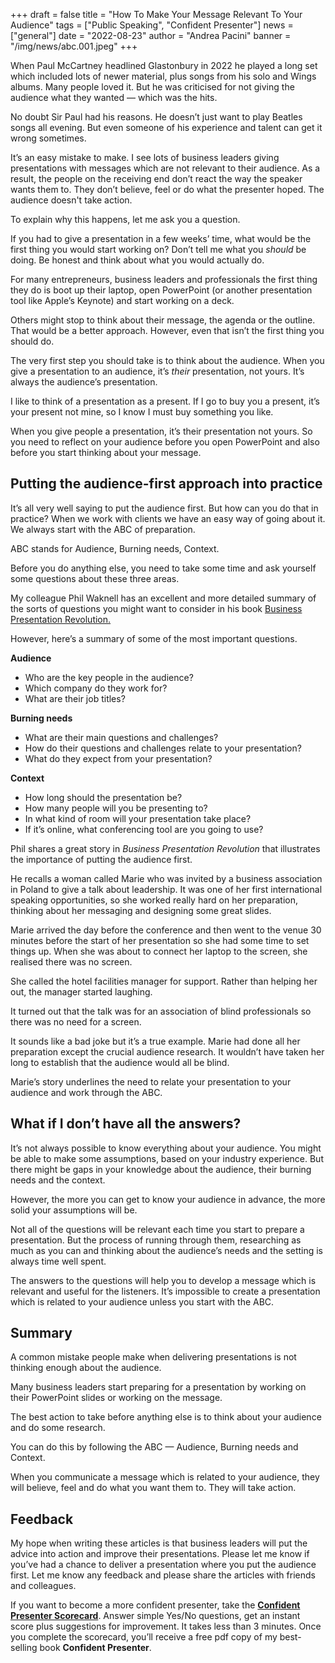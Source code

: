 +++
draft = false
title = "How To Make Your Message Relevant To Your Audience"
tags = ["Public Speaking", "Confident Presenter"]
news = ["general"]
date = "2022-08-23"
author = "Andrea Pacini"
banner = "/img/news/abc.001.jpeg"
+++
<!--StartFragment-->

When Paul McCartney headlined Glastonbury in 2022 he played a long set which included lots of newer material, plus songs from his solo and Wings albums. Many people loved it. But he was criticised for not giving the audience what they wanted — which was the hits.

No doubt Sir Paul had his reasons. He doesn’t just want to play Beatles songs all evening. But even someone of his experience and talent can get it wrong sometimes. 

It’s an easy mistake to make. I see lots of business leaders giving presentations with messages which are not relevant to their audience. As a result, the people on the receiving end don’t react the way the speaker wants them to. They don’t believe, feel or do what the presenter hoped. The audience doesn't take action. 

To explain why this happens, let me ask you a question. 

If you had to give a presentation in a few weeks’ time, what would be the first thing you would start working on? Don’t tell me what you *should* be doing. Be honest and think about what you would actually do.

For many entrepreneurs, business leaders and professionals the first thing they do is boot up their laptop, open PowerPoint (or another presentation tool like Apple’s Keynote) and start working on a deck.

Others might stop to think about their message, the agenda or the outline. That would be a better approach. However, even that isn’t the first thing you should do.

The very first step you should take is to think about the audience. When you give a presentation to an audience, it’s *their* presentation, not yours. It’s always the audience’s presentation.

I like to think of a presentation as a present. If I go to buy you a present, it’s your present not mine, so I know I must buy something you like. 

When you give people a presentation, it’s their presentation not yours. So you need to reflect on your audience before you open PowerPoint and also before you start thinking about your message. 

## Putting the audience-first approach into practice

It’s all very well saying to put the audience first. But how can you do that in practice? When we work with clients we have an easy way of going about it. We always start with the ABC of preparation. 

ABC stands for Audience, Burning needs, Context. 

Before you do anything else, you need to take some time and ask yourself some questions about these three areas.

My colleague Phil Waknell has an excellent and more detailed summary of the sorts of questions you might want to consider in his book [Business Presentation Revolution.](https://www.ideasonstage.com/business-presentation-revolution/book/) 

However, here’s a summary of some of the most important questions.

**Audience**

* Who are the key people in the audience? 
* Which company do they work for? 
* What are their job titles? 

**Burning needs**

* What are their main questions and challenges?
* How do their questions and challenges relate to your presentation?
* What do they expect from your presentation?

**Context**

* How long should the presentation be?
* How many people will you be presenting to? 
* In what kind of room will your presentation take place? 
* If it’s online, what conferencing tool are you going to use?

Phil shares a great story in *Business Presentation Revolution* that illustrates the importance of putting the audience first.

He recalls a woman called Marie who was invited by a business association in Poland to give a talk about leadership. It was one of her first international speaking opportunities, so she worked really hard on her preparation, thinking about her messaging and designing some great slides.

Marie arrived the day before the conference and then went to the venue 30 minutes before the start of her presentation so she had some time to set things up. When she was about to connect her laptop to the screen, she realised there was no screen. 

She called the hotel facilities manager for support. Rather than helping her out, the manager started laughing.

It turned out that the talk was for an association of blind professionals so there was no need for a screen.

It sounds like a bad joke but it’s a true example. Marie had done all her preparation except the crucial audience research. It wouldn’t have taken her long to establish that the audience would all be blind.

Marie’s story underlines the need to relate your presentation to your audience and work through the ABC.

## What if I don’t have all the answers?

It’s not always possible to know everything about your audience. You might be able to make some assumptions, based on your industry experience. But there might be gaps in your knowledge about the audience, their burning needs and the context. 

However, the more you can get to know your audience in advance, the more solid your assumptions will be. 

Not all of the questions will be relevant each time you start to prepare a presentation. But the process of running through them, researching as much as you can and thinking about the audience’s needs and the setting is always time well spent. 

The answers to the questions will help you to develop a message which is relevant and useful for the listeners. It’s impossible to create a presentation which is related to your audience unless you start with the ABC. 

## Summary

A common mistake people make when delivering presentations is not thinking enough about the audience.

Many business leaders start preparing for a presentation by working on their PowerPoint slides or working on the message.

The best action to take before anything else is to think about your audience and do some research.

You can do this by following the ABC — Audience, Burning needs and Context.

When you communicate a message which is related to your audience, they will believe, feel and do what you want them to. They will take action. 

## Feedback 

My hope when writing these articles is that business leaders will put the advice into action and improve their presentations. Please let me know if you’ve had a chance to deliver a presentation where you put the audience first. Let me know any feedback and please share the articles with friends and colleagues.

If you want to become a more confident presenter, take the **[Confident Presenter Scorecard](https://presentationscorecard.scoreapp.com/)**. Answer simple Yes/No questions, get an instant score plus suggestions for improvement. It takes less than 3 minutes. Once you complete the scorecard, you’ll receive a free pdf copy of my best-selling book **Confident Presenter**.

<!--EndFragment-->